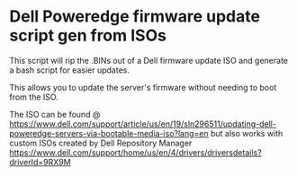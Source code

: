 # Dell Poweredge firmware update script gen from ISOs 
This script will rip the .BINs out of a Dell firmware update ISO and generate a bash script for easier updates.

This allows you to update the server's firmware without needing to boot from the ISO.  

The ISO can be found @ https://www.dell.com/support/article/us/en/19/sln296511/updating-dell-poweredge-servers-via-bootable-media-iso?lang=en but also works with custom ISOs created by Dell Repository Manager https://www.dell.com/support/home/us/en/4/drivers/driversdetails?driverId=9RX9M




